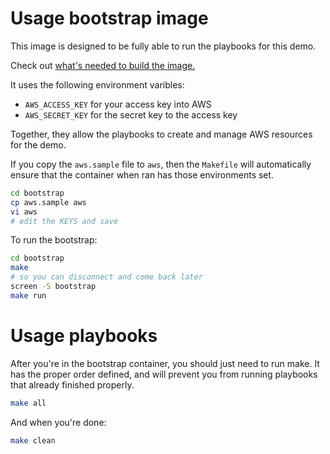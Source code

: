 # Usage bootstrap image

This image is designed to be fully able to run the playbooks for this demo.

Check out [what's needed to build the image.](NEEDED.md)

It uses the following environment varibles:

- `AWS_ACCESS_KEY` for your access key into AWS
- `AWS_SECRET_KEY` for the secret key to the access key

Together, they allow the playbooks to create and manage AWS resources for the demo.

If you copy the `aws.sample` file to `aws`, then the `Makefile` will automatically ensure that the container when ran has those environments set.

```bash
cd bootstrap
cp aws.sample aws
vi aws
# edit the KEYS and save
```

To run the bootstrap:

```bash
cd bootstrap
make
# so you can disconnect and come back later
screen -S bootstrap
make run
```
# Usage playbooks

After you're in the bootstrap container, you should just need to run make. It
has the proper order defined, and will prevent you from running playbooks that
already finished properly.

```bash
make all
```

And when you're done:

```bash
make clean
```
